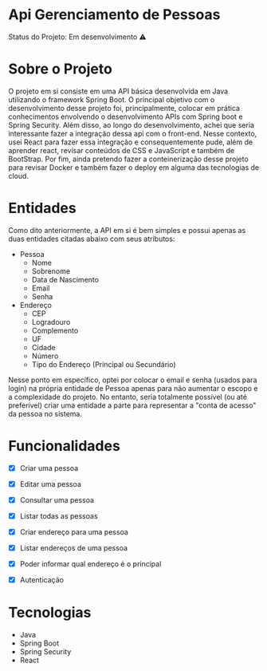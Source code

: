 # Api Gerenciamento de Pessoas

 Status do Projeto: Em desenvolvimento :warning:

# Sobre o Projeto
O projeto em si consiste em uma API básica desenvolvida em Java utilizando o framework Spring Boot. O principal objetivo com o desenvolvimento desse projeto foi, principalmente, colocar em prática conhecimentos envolvendo o desenvolvimento APIs com Spring boot e Spring Security. Além disso, ao longo do desenvolvimento, achei que seria interessante fazer a integração dessa api com o front-end. Nesse contexto, usei React para fazer essa integração e consequentemente pude, além de aprender react, revisar conteúdos de CSS e JavaScript e também de BootStrap. Por fim, ainda pretendo fazer a conteinerização desse projeto para revisar Docker e também fazer o deploy em alguma das tecnologias de cloud. 

# Entidades
Como dito anteriormente, a API em si é bem simples e possui apenas as duas entidades citadas abaixo com seus atributos:
- Pessoa
    - Nome
    - Sobrenome
    - Data de Nascimento
    - Email
    - Senha
- Endereço
    - CEP
    - Logradouro
    - Complemento
    - UF
    - Cidade
    - Número
    - Tipo do Endereço (Principal ou Secundário)

Nesse ponto em específico, optei por colocar o email e senha (usados para login) na própria entidade de Pessoa apenas para não aumentar o escopo e a complexidade do projeto. No entanto, seria totalmente possível (ou até preferível) criar uma entidade a parte para representar a "conta de acesso" da pessoa no sistema. 

# Funcionalidades
- [x] Criar uma pessoa
- [x] Editar uma pessoa
- [x] Consultar uma pessoa
- [x] Listar todas as pessoas
- [x] Criar endereço para uma pessoa
- [x] Listar endereços de uma pessoa
- [x] Poder informar qual endereço é o principal
- [x] Autenticação



# Tecnologias
- Java
- Spring Boot
- Spring Security
- React 